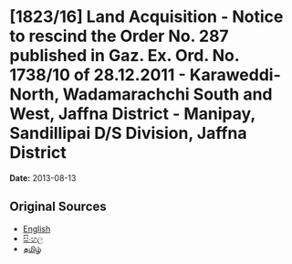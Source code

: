 # [1823/16] Land Acquisition - Notice to rescind the Order No. 287 published in Gaz. Ex. Ord. No. 1738/10 of 28.12.2011 - Karaweddi-North, Wadamarachchi South and West, Jaffna District - Manipay, Sandillipai D/S Division, Jaffna District

**Date:** 2013-08-13

## Original Sources

- [English](https://documents.gov.lk/view/extra-gazettes/2013/8/1823-16_E.pdf)
- [සිංහල](https://documents.gov.lk/view/extra-gazettes/2013/8/1823-16_S.pdf)
- [தமிழ்](https://documents.gov.lk/view/extra-gazettes/2013/8/1823-16_T.pdf)
